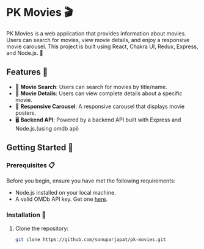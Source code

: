 # PK Movies 🎬

PK Movies is a web application that provides information about movies. Users can search for movies, view movie details, and enjoy a responsive movie carousel. This project is built using React, Chakra UI, Redux, Express, and Node.js. 🚀

## Features 🌟

- 🎥 **Movie Search**: Users can search for movies by title/name.
- 📜 **Movie Details**: Users can view complete details about a specific movie.
- 🎠 **Responsive Carousel**: A responsive carousel that displays movie posters.
- 🖥️ **Backend API**: Powered by a backend API built with Express and Node.js.(using omdb api)

## Getting Started 🚦

### Prerequisites 📋

Before you begin, ensure you have met the following requirements:

- Node.js installed on your local machine.
- A valid OMDb API key. Get one [here](http://www.omdbapi.com/).

### Installation 🚚

1. Clone the repository:

   ```bash
   git clone https://github.com/sonuparjapat/pk-movies.git
